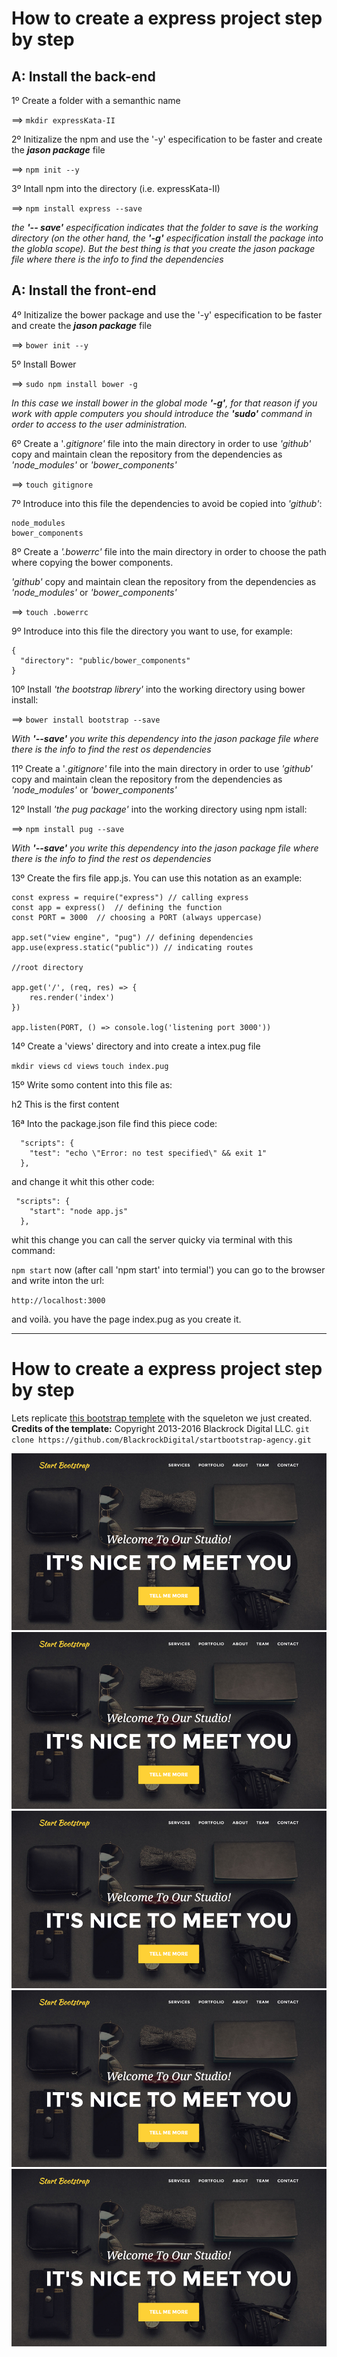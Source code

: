 # How to create a express project step by step

## A: Install the back-end

1º Create a folder with a semanthic name

==>  `mkdir expressKata-II`

2º Initizalize the npm and use the '-y' especification to be faster and create the ***jason package*** file

==>  `npm init --y`

3º Intall npm into the directory (i.e. expressKata-II)

==>  `npm install express --save`

*the ***'-- save'*** especification indicates that the folder to save is the working directory (on the other hand, the ***'-g'*** especification install the package into the globla scope). But the best thing is that you create the jason package file where there is the info to find the dependencies*

## A: Install the front-end

4º Initizalize the bower package and use the '-y' especification to be faster and create the ***jason package*** file

==>  `bower init --y`

5º Install Bower

==>  `sudo npm install bower -g`

*In this case we install bower in the global mode ***'-g'***, for that reason if you work with apple computers you should introduce the ***'sudo'*** command in order to access to the user administration.*

6º Create a '*.gitignore'* file into the main directory in order to use *'github'* copy and maintain clean the repository from the dependencies as *'node_modules'* or *'bower_components'*

==>  `touch gitignore`

7º Introduce into this file the dependencies to avoid be copied into *'github'*:

```
node_modules
bower_components
```

8º Create a *'.bowerrc'* file into the main directory in order to choose the path where copying the bower components.

*'github'* copy and maintain clean the repository from the dependencies as *'node_modules'* or *'bower_components'*

==>  `touch .bowerrc`

9º Introduce into this file the directory you want to use, for example:

```
{
  "directory": "public/bower_components"
}
```

10º Install *'the bootstrap librery'* into the working directory using bower install:

==>  `bower install bootstrap --save`

*With ***'--save'*** you write this dependency into the jason package file where there is the info to find the rest os dependencies*

11º Create a '*.gitignore'* file into the main directory in order to use *'github'* copy and maintain clean the repository from the dependencies as *'node_modules'* or *'bower_components'*

12º Install *'the pug package'* into the working directory using npm istall:

==>  `npm install pug --save`

*With ***'--save'*** you write this dependency into the jason package file where there is the info to find the rest os dependencies*

13º Create the firs file app.js. You can use this notation as an example:

```
const express = require("express") // calling express
const app = express()  // defining the function
const PORT = 3000  // choosing a PORT (always uppercase)

app.set("view engine", "pug") // defining dependencies
app.use(express.static("public")) // indicating routes

//root directory

app.get('/', (req, res) => {
    res.render('index')
})

app.listen(PORT, () => console.log('listening port 3000'))
```

14º Create a 'views' directory and into create a intex.pug file

`mkdir views`
`cd views`
`touch index.pug`

15º Write somo content into this file as:

h2 This is the first content


16ª Into the package.json file find this piece code:

```
  "scripts": {
    "test": "echo \"Error: no test specified\" && exit 1"
  },
```

and change it whit this other code:

```
 "scripts": {
    "start": "node app.js"
  },
```

whit this change you can call the server quicky via terminal with this command:

`npm start`
now (after call 'npm start' into termial') you can go to the browser and write inton the url:

`http://localhost:3000`

and voilà. you have the page index.pug as you create it.

---------------------

# How to create a express project step by step

Lets replicate [this bootstrap templete](https://blackrockdigital.github.io/startbootstrap-agency/) with the squeleton we just created.
**Credits of the template:**
Copyright 2013-2016 Blackrock Digital LLC.
`git clone https://github.com/BlackrockDigital/startbootstrap-agency.git`

![image 1](/screenshots/1.png)
![image 2](/screenshots/1.png)
![image 3](/screenshots/1.png)
![image 4](/screenshots/1.png)
![image 5](/screenshots/1.png)






